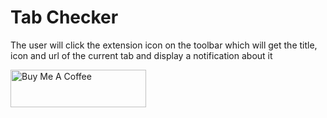 # Tab Checker
The user will click the extension icon on the toolbar which will get the title, icon and url of the current tab and display a notification about it

<img scr="./screenshot.png" width="400" />

<a href="https://www.buymeacoffee.com/m2kdevelopments" target="_blank">
<img src="https://cdn.buymeacoffee.com/buttons/v2/default-yellow.png" alt="Buy Me A Coffee" style="height: 60px !important;width: 217px !important;" >
</a>